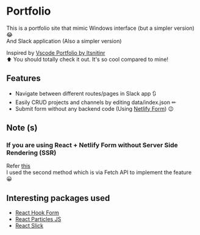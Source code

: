 # Portfolio

This is a portfolio site that mimic Windows interface (but a simpler version) 😂  
And Slack application (Also a simpler version) 

Inspired by [Vscode Portfolio by Itsnitinr](https://github.com/itsnitinr/vscode-portfolio)  
⬆ You should totally check it out. It's so cool compared to mine!

## Features
- Navigate between different routes/pages in Slack app 🔃
- Easily CRUD projects and channels by editing data/index.json ✏
- Submit form without any backend code (Using [Netlify Form](https://docs.netlify.com/forms/setup/)) 😉

## Note (s)
### If you are using React + Netlify Form without Server Side Rendering (SSR)  
Refer [this](https://www.netlify.com/blog/2017/07/20/how-to-integrate-netlifys-form-handling-in-a-react-app/)  
I used the second method which is via Fetch API to implement the feature 😀

## Interesting packages used
- [React Hook Form](https://react-hook-form.com/get-started)
- [React Particles JS](https://github.com/Wufe/react-particles-js)
- [React Slick](https://github.com/akiran/react-slick)
